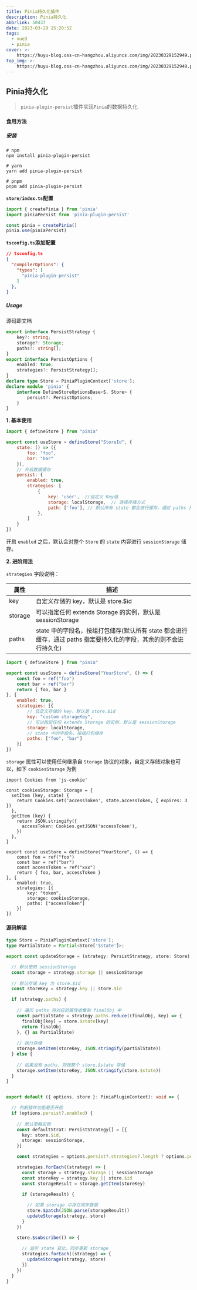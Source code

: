 ```yaml
---
title: Pinia持久化插件
description: Pinia持久化
abbrlink: 50437
date: 2023-03-29 15:28:52
tags:
  - vue3
  - pinia
cover: >-
    https://huyu-blog.oss-cn-hangzhou.aliyuncs.com/img/20230329152949.png
top_img: >-
    https://huyu-blog.oss-cn-hangzhou.aliyuncs.com/img/20230329152949.png
---
```




## Pinia持久化

> `pinia-plugin-persist`插件实现`Pinia`的数据持久化

#### 食用方法

##### **安装**

```shell
# npm
npm install pinia-plugin-persist

# yarn
yarn add pinia-plugin-persist

# pnpm
pnpm add pinia-plugin-persist
```

**`store/index.ts`配置**

```ts
import { createPinia } from 'pinia'
import piniaPersist from 'pinia-plugin-persist'

const pinia = createPinia()
pinia.use(piniaPersist)
```

**`tsconfig.ts`添加配置**

```json
// tsconfig.ts
{
  "compilerOptions": {
    "types": [
      "pinia-plugin-persist"
    ]
  },
}
```

##### **Usage**

源码即文档

```typescript
export interface PersistStrategy {
    key?: string;
    storage?: Storage;
    paths?: string[];
}
export interface PersistOptions {
    enabled: true;
    strategies?: PersistStrategy[];
}
declare type Store = PiniaPluginContext['store'];
declare module 'pinia' {
    interface DefineStoreOptionsBase<S, Store> {
        persist?: PersistOptions;
    }
}
```

**1. 基本使用**

```javascript
import { defineStore } from "pinia"

export const useStore = defineStore("StoreId", {
    state: () => ({
        foo: "foo",
        bar: "bar"
    }),
    // 开启数据缓存
    persist: {
      	enabled: true,
        strategies: [
            {
                key: 'user',  //自定义 Key值
                storage: localStorage,  // 选择存储方式
                path: ['foo'], // 默认所有 state 都会进行缓存，通过 paths 指定要持久化的字段，其余的则不会进行持久化
            },
        ]
    }
})
```

开启 `enabled` 之后，默认会对整个 `Store` 的 `state` 内容进行 `sessionStorage` 储存。

**2. 进阶用法**

`strategies` 字段说明：

| 属性    | 描述                                                         |
| ------- | ------------------------------------------------------------ |
| key     | 自定义存储的 key，默认是 store.$id                           |
| storage | 可以指定任何 extends Storage 的实例，默认是 sessionStorage   |
| paths   | state 中的字段名，按组打包储存(默认所有 state 都会进行缓存，通过 paths 指定要持久化的字段，其余的则不会进行持久化) |



```javascript
import { defineStore } from "pinia"

export const useStore = defineStore("YourStore", () => {
    const foo = ref("foo")
    const bar = ref("bar")
    return { foo, bar }
}, {
    enabled: true,
    strategies: [{
        // 自定义存储的 key，默认是 store.$id
        key: "custom storageKey",
        // 可以指定任何 extends Storage 的实例，默认是 sessionStorage
        storage: localStorage,
        // state 中的字段名，按组打包储存
        paths: ["foo", "bar"]
    }]
})
```

`storage` 属性可以使用任何继承自 `Storage` 协议的对象，自定义存储对象也可以，如下 `cookiesStorage` 为例

```tsx
import Cookies from 'js-cookie'

const cookiesStorage: Storage = {
  setItem (key, state) {
    return Cookies.set('accessToken', state.accessToken, { expires: 3 })
  },
  getItem (key) {
    return JSON.stringify({
      accessToken: Cookies.getJSON('accessToken'),
    })
  },
}

export const useStore = defineStore("YourStore", () => {
    const foo = ref("foo")
    const bar = ref("bar")
    const accessToken = ref("xxx")
    return { foo, bar, accessToken }
}, {
    enabled: true,
    strategies: [{
        key: "token",
        storage: cookiesStorage,
        paths: ["accessToken"]
    }]
})
```

#### 源码解读

```ts
type Store = PiniaPluginContext['store'];
type PartialState = Partial<Store['$state']>;

export const updateStorage = (strategy: PersistStrategy, store: Store) => {

  // 默认使用 sessionStorage
  const storage = strategy.storage || sessionStorage
  
  // 默认存储 key 为 store.$id
  const storeKey = strategy.key || store.$id

  if (strategy.paths) {
  
    // 遍历 paths 将对应的属性收集到 finalObj 中
    const partialState = strategy.paths.reduce((finalObj, key) => {
      finalObj[key] = store.$state[key]
      return finalObj
    }, {} as PartialState)
    
    // 执行存储
    storage.setItem(storeKey, JSON.stringify(partialState))
  } else {
  
    // 如果没有 paths，则按整个 store.$state 存储
    storage.setItem(storeKey, JSON.stringify(store.$state))
  }
}


export default ({ options, store }: PiniaPluginContext): void => {

  // 判断插件功能是否开启
  if (options.persist?.enabled) {
  
    // 默认策略实例
    const defaultStrat: PersistStrategy[] = [{
      key: store.$id,
      storage: sessionStorage,
    }]

    const strategies = options.persist?.strategies?.length ? options.persist?.strategies : defaultStrat

    strategies.forEach((strategy) => {
      const storage = strategy.storage || sessionStorage
      const storeKey = strategy.key || store.$id
      const storageResult = storage.getItem(storeKey)

      if (storageResult) {
      
        // 如果 storage 中存在同步数据
        store.$patch(JSON.parse(storageResult))
        updateStorage(strategy, store)
      }
    })

    store.$subscribe(() => {
    
      // 监听 state 变化，同步更新 storage
      strategies.forEach((strategy) => {
        updateStorage(strategy, store)
      })
    })
  }
}
```
